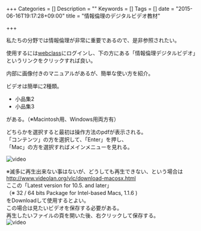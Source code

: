 +++
Categories = []
Description = ""
Keywords = []
Tags = []
date = "2015-06-16T19:17:28+09:00"
title = "情報倫理のデジタルビデオ教材"

+++

私たちの分野では情報倫理が非常に重要であるので、是非参照されたい。

使用するには[webclass](https://webclass.cc.u-ryukyu.ac.jp/)にログインし、下の方にある「情報倫理デジタルビデオ」というリンクをクリックすれば良い。

内部に画像付きのマニュアルがあるが、簡単な使い方を紹介。

ビデオは簡単に2種類。

- 小品集2
- 小品集3

がある。（※Macintosh用、Windows用両方有）

どちらかを選択すると最初は操作方法のpdfが表示される。  
「コンテンツ」の方を選択して、「Enter」を押し、  
「Mac」の方を選択すればメインメニューを見れる。  

![video](img/system/video1.jpg)

※滅多に再生出来ない事はないが、どうしても再生できない、という場合は  
http://www.videolan.org/vlc/download-macosx.html  
ここの「Latest version for 10.5. and later」  
（※ 32 / 64 bits Package for Intel-based Macs, 1.1.6 )  
をDownloadして使用するとよい。  
この場合は見たいビデオを保存する必要がある。  
再生したいファイルの頁を開いた後、右クリックして保存する。  
![video](img/system/video2.jpg)
